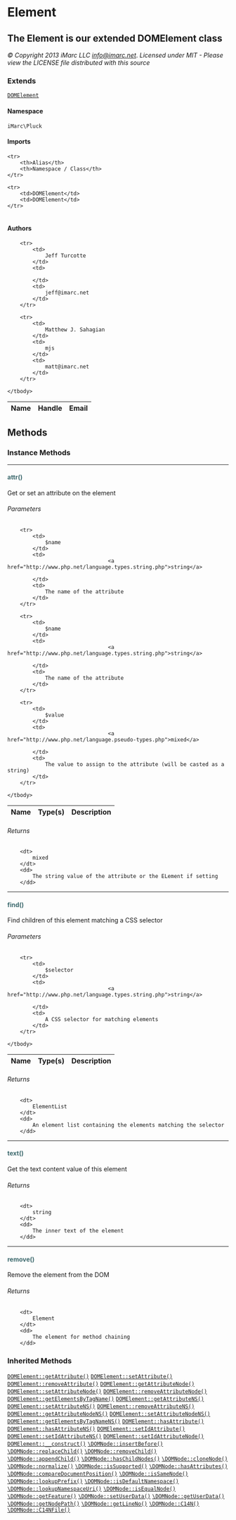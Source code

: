 # Element
## The Element is our extended DOMElement class

_© Copyright 2013 iMarc LLC <info@imarc.net>_.
_Licensed under MIT - Please view the LICENSE file distributed with this source_

### Extends

[`DOMElement`](http://www.php.net/class.domelement.php)

#### Namespace

`iMarc\Pluck`

#### Imports

<table>

	<tr>
		<th>Alias</th>
		<th>Namespace / Class</th>
	</tr>
	
	<tr>
		<td>DOMElement</td>
		<td>DOMElement</td>
	</tr>
	
</table>

#### Authors

<table>
	<thead>
		<th>Name</th>
		<th>Handle</th>
		<th>Email</th>
	</thead>
	<tbody>
	
		<tr>
			<td>
				Jeff Turcotte
			</td>
			<td>
				
			</td>
			<td>
				jeff@imarc.net
			</td>
		</tr>
	
		<tr>
			<td>
				Matthew J. Sahagian
			</td>
			<td>
				mjs
			</td>
			<td>
				matt@imarc.net
			</td>
		</tr>
	
	</tbody>
</table>


## Methods

### Instance Methods
<hr />

#### <span style="color:#3e6a6e;">attr()</span>

Get or set an attribute on the element

###### Parameters

<table>
	<thead>
		<th>Name</th>
		<th>Type(s)</th>
		<th>Description</th>
	</thead>
	<tbody>
			
		<tr>
			<td>
				$name
			</td>
			<td>
									<a href="http://www.php.net/language.types.string.php">string</a>
				
			</td>
			<td>
				The name of the attribute
			</td>
		</tr>
					
		<tr>
			<td>
				$name
			</td>
			<td>
									<a href="http://www.php.net/language.types.string.php">string</a>
				
			</td>
			<td>
				The name of the attribute
			</td>
		</tr>
					
		<tr>
			<td>
				$value
			</td>
			<td>
									<a href="http://www.php.net/language.pseudo-types.php">mixed</a>
				
			</td>
			<td>
				The value to assign to the attribute (will be casted as a string)
			</td>
		</tr>
			
	</tbody>
</table>

###### Returns

<dl>
	
		<dt>
			mixed
		</dt>
		<dd>
			The string value of the attribute or the ELement if setting
		</dd>
	
</dl>

<hr />

#### <span style="color:#3e6a6e;">find()</span>

Find children of this element matching a CSS selector

###### Parameters

<table>
	<thead>
		<th>Name</th>
		<th>Type(s)</th>
		<th>Description</th>
	</thead>
	<tbody>
			
		<tr>
			<td>
				$selector
			</td>
			<td>
									<a href="http://www.php.net/language.types.string.php">string</a>
				
			</td>
			<td>
				A CSS selector for matching elements
			</td>
		</tr>
			
	</tbody>
</table>

###### Returns

<dl>
	
		<dt>
			ElementList
		</dt>
		<dd>
			An element list containing the elements matching the selector
		</dd>
	
</dl>

<hr />

#### <span style="color:#3e6a6e;">text()</span>

Get the text content value of this element

###### Returns

<dl>
	
		<dt>
			string
		</dt>
		<dd>
			The inner text of the element
		</dd>
	
</dl>

<hr />

#### <span style="color:#3e6a6e;">remove()</span>

Remove the element from the DOM

###### Returns

<dl>
	
		<dt>
			Element
		</dt>
		<dd>
			The element for method chaining
		</dd>
	
</dl>



### Inherited Methods

[`DOMElement::getAttribute()`](http://www.php.net/class.domelement.php#getAttribute) [`DOMElement::setAttribute()`](http://www.php.net/class.domelement.php#setAttribute) [`DOMElement::removeAttribute()`](http://www.php.net/class.domelement.php#removeAttribute) [`DOMElement::getAttributeNode()`](http://www.php.net/class.domelement.php#getAttributeNode) [`DOMElement::setAttributeNode()`](http://www.php.net/class.domelement.php#setAttributeNode) [`DOMElement::removeAttributeNode()`](http://www.php.net/class.domelement.php#removeAttributeNode) [`DOMElement::getElementsByTagName()`](http://www.php.net/class.domelement.php#getElementsByTagName) [`DOMElement::getAttributeNS()`](http://www.php.net/class.domelement.php#getAttributeNS) [`DOMElement::setAttributeNS()`](http://www.php.net/class.domelement.php#setAttributeNS) [`DOMElement::removeAttributeNS()`](http://www.php.net/class.domelement.php#removeAttributeNS) [`DOMElement::getAttributeNodeNS()`](http://www.php.net/class.domelement.php#getAttributeNodeNS) [`DOMElement::setAttributeNodeNS()`](http://www.php.net/class.domelement.php#setAttributeNodeNS) [`DOMElement::getElementsByTagNameNS()`](http://www.php.net/class.domelement.php#getElementsByTagNameNS) [`DOMElement::hasAttribute()`](http://www.php.net/class.domelement.php#hasAttribute) [`DOMElement::hasAttributeNS()`](http://www.php.net/class.domelement.php#hasAttributeNS) [`DOMElement::setIdAttribute()`](http://www.php.net/class.domelement.php#setIdAttribute) [`DOMElement::setIdAttributeNS()`](http://www.php.net/class.domelement.php#setIdAttributeNS) [`DOMElement::setIdAttributeNode()`](http://www.php.net/class.domelement.php#setIdAttributeNode) [`DOMElement::__construct()`](http://www.php.net/class.domelement.php#__construct) [`\DOMNode::insertBefore()`](http://www.php.net/class.domnode.php#insertBefore) [`\DOMNode::replaceChild()`](http://www.php.net/class.domnode.php#replaceChild) [`\DOMNode::removeChild()`](http://www.php.net/class.domnode.php#removeChild) [`\DOMNode::appendChild()`](http://www.php.net/class.domnode.php#appendChild) [`\DOMNode::hasChildNodes()`](http://www.php.net/class.domnode.php#hasChildNodes) [`\DOMNode::cloneNode()`](http://www.php.net/class.domnode.php#cloneNode) [`\DOMNode::normalize()`](http://www.php.net/class.domnode.php#normalize) [`\DOMNode::isSupported()`](http://www.php.net/class.domnode.php#isSupported) [`\DOMNode::hasAttributes()`](http://www.php.net/class.domnode.php#hasAttributes) [`\DOMNode::compareDocumentPosition()`](http://www.php.net/class.domnode.php#compareDocumentPosition) [`\DOMNode::isSameNode()`](http://www.php.net/class.domnode.php#isSameNode) [`\DOMNode::lookupPrefix()`](http://www.php.net/class.domnode.php#lookupPrefix) [`\DOMNode::isDefaultNamespace()`](http://www.php.net/class.domnode.php#isDefaultNamespace) [`\DOMNode::lookupNamespaceUri()`](http://www.php.net/class.domnode.php#lookupNamespaceUri) [`\DOMNode::isEqualNode()`](http://www.php.net/class.domnode.php#isEqualNode) [`\DOMNode::getFeature()`](http://www.php.net/class.domnode.php#getFeature) [`\DOMNode::setUserData()`](http://www.php.net/class.domnode.php#setUserData) [`\DOMNode::getUserData()`](http://www.php.net/class.domnode.php#getUserData) [`\DOMNode::getNodePath()`](http://www.php.net/class.domnode.php#getNodePath) [`\DOMNode::getLineNo()`](http://www.php.net/class.domnode.php#getLineNo) [`\DOMNode::C14N()`](http://www.php.net/class.domnode.php#C14N) [`\DOMNode::C14NFile()`](http://www.php.net/class.domnode.php#C14NFile) 




